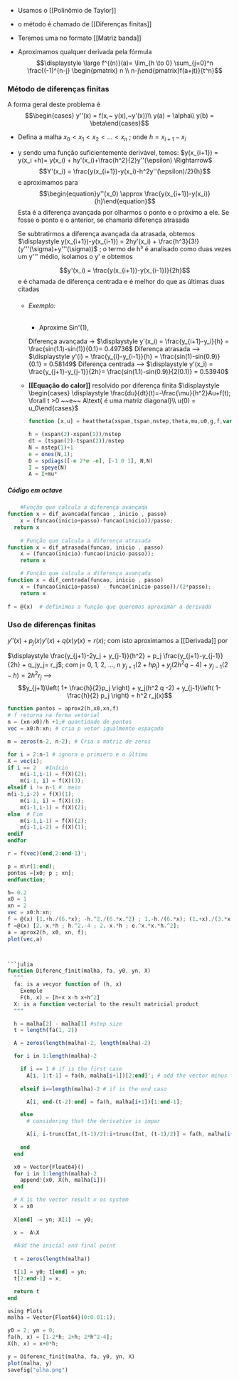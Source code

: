 - Usamos o [[Polinômio de Taylor]]
- o método é chamado de [[Diferenças finitas]]
- Teremos uma no formato [[Matriz banda]]

- Aproximamos qualquer derivada pela fórmula
$$\displaystyle \large f^{(n)}(a)= \lim_{h \to 0} \sum_{j=0}^n \frac{(-1)^{n-j} \begin{pmatrix} n \\ n-j\end{pmatrix}f(a+jt)}{t^n}$$

### Método de diferenças finitas
A forma geral deste problema é $$\begin{cases} y''(x) = f(x,~ y(x),~y'(x))\\
y(a) = \alpha\\
y(b) = \beta\end{cases}$$
- Defina a malha $x_0<x_1<x_2<...<x_n$ ; onde $h = x_{i+1}-x_i$

- y sendo uma função suficientemente derivável, temos:
	$y(x_{i+1}) = y(x_i +h)= y(x_i) + hy'(x_i)+\frac{h^2}{2}y''(\epsilon) \Rightarrow$
	$$Y'(x_i) = \frac{y(x_{i+1})-y(x_i)-h^2y''(\epsilon)/2}{h}$$ e aproximamos para $$\begin{equation}y''(x_0) \approx \frac{y(x_{i+1})-y(x_i)}{h}\end{equation}$$
	Esta é a diferença avançada por olharmos o ponto e o próximo a ele.
	Se fosse o ponto e o anterior, se chamaria diferença atrasada

	Se subtratirmos a diferença avançada da atrasada, obtemos
	$\displaystyle y(x_{i+1})-y(x_{i-1}) = 2hy'(x_i) + \frac{h^3}{3!}(y'''(\sigma)+y'''(\sigma))$ ; o termo de h³ é analisado como duas vezes um y''' médio, isolamos o y' e obtemos

	$$y'(x_i) = \frac{y(x_{i+1})-y(x_{i-1})}{2h}$$e é chamada de diferença centrada e é melhor do que as últimas duas citadas


	- ###### Exemplo:
		- Aproxime Sin'(1),

		Diferença avançada -> $\displaystyle y'(x_i) = \frac{y_{i+1}-y_i}{h} = \frac{sin(1.1)-sin(1)}{0.1}= 0.49736$
		Diferença atrasada --> $\displaystyle y'(i) = \frac{y_{i}-y_{i-1}}{h} = \frac{sin(1)-sin(0.9)}{0.1} = 0.58149$
		Diferença centrada --> $\displaystyle y'(x_i) = \frac{y_{j+1}-y_{j-1}}{2h}= \frac{sin(1.1)-sin(0.9)}{2(0.1)} = 0.53940$
	- **[[Equação do calor]]** resolvido por diferença finita
		$\displaystyle \begin{cases} \displaystyle \frac{du}{dt}(t)=-\frac{\mu}{h^2}Au+f(t); \forall t >0 ~~e~~ A\text{ é uma matriz diagonal}\\ u(0) = u_0\end{cases}$
		
		```octave
		function [x,u] = heattheta(xspan,tspan,nstep,theta,mu,u0,g,f,varargin)
		
		h = (xspan(2)-xspan(1))/nstep
		dt = (tspan(2)-tspan(2))/nstep
		N = nstep(1)+1
		e = ones(N,1);
		D = spdiags([-e 2*e -e], [-1 0 1], N,N)
		I = speye(N)
		A = I+mu*
		
		```
##### Código em octave
```octave
    #Função que calcula a diferença avançada
function x = dif_avancada(funcao , inicio , passo)
	x = (funcao(inicio+passo)-funcao(inicio))/passo;
  return x
  
	# Função que calcula a diferença atrasada
function x = dif_atrasada(funcao, inicio , passo)
	x = (funcao(inicio)-funcao(inicio-passo));
	return x

	# Função que calcula a diferença avançada
function x = dif_centrada(funcao, inicio , passo)
	x = (funcao(inicio+passo) - funcao(inicio-passo))/(2*passo);
	return x
	
f = @(x)  # definimos a função que queremos aproximar a derivada

```

### Uso de diferenças finitas
$y''(x) + p_j(x)y'(x) + q(x)y(x) = r(x)$; com isto aproximamos a [[Derivada]] por

$\displaystyle \frac{y_{j+1}-2y_j + y_{j-1}}{h^2} + p_j \frac{y_{j+1}-y_{j-1}}{2h} + q_jy_j= r_j$; com j= 0, 1, 2, ..., n
$\displaystyle y_{j+1} \left( 2+ hp_j\right) + y_j\left( 2h^2q-4\right)+y_{j-1}(2-h) = 2h^2r_j$  -->
$$y_{j+1}\left( 1+ \frac{h}{2}p_j \right) + y_j(h^2 q -2) + y_{j-1}\left( 1-\frac{h}{2} p_j \right) = h^2 r_j(x)$$

```octave
function pontos = aprox2(h,x0,xn,f)
# f retorna na forma vetorial
n = (xn-x0)/h +1;# quantidade de pontos
vec = x0:h:xn; # cria p vetor igualmente espaçado

m = zeros(n-2, n-2); # Cria a matriz de zeros

for i = 2:n-1 # ignora o primiero e o último
X = vec(i);
if i == 2	#Início
	m(i-1,i-1) = f(X)(2);
	m(i-1, i) = f(X)(3);
elseif i != n-1 #  meio
m(i-1,i-2) = f(X)(1);
	m(i-1, i) = f(X)(3);
	m(i-1,i-1) = f(X)(2);
else  # Fim
	m(i-1,i-1) = f(X)(2);
	m(i-1,i-2) = f(X)(1);
endif
endfor

r = f(vec)(end,2:end-1)';

p = m\r(1:end);
pontos =[x0; p ; xn];
endfunction;

h= 0.2
x0 = 1
xn = 2
vec = x0:h:xn;
f = @(x) [1.+h./(6.*x); -h.^2./(6.*x.^2) ; 1.-h./(6.*x); (1.+x)./(3.*x.^2)];
f =@(x) [2.-x.*h ; h.^2.-4 ; 2.-x.*h ; e.^x.*x.*h.^2];
a = aprox2(h, x0, xn, f);
plot(vec,a)



```julia
function Diferenc_finit(malha, fa, y0, yn, X)
  """
  fa: is a vecyor function of (h, x)
    Exemple
    F(h, x) = [h+x x-h x+h^2] 
  X: is a function vectorial to the result matricial product
  """ 

  h = malha[2] - malha[1] #step size
  t = length(fa(1, 2))

  A = zeros(length(malha)-2, length(malha)-2)

  for i in 1:length(malha)-2

    if i == 1 # if is the first case 
      A[i, 1:t-1] = fa(h, malha[i+1])[2:end]'; # add the vector minus the first element
    
    elseif i==length(malha)-2 # if is the end caso

      A[i, end-(t-2):end] = fa(h, malha[i+1])[1:end-1];

    else
      # considering that the derivative is impar

      A[i, i-trunc(Int,(t-1)/2):i+trunc(Int, (t-1)/2)] = fa(h, malha[i+1])' 
     
    end
  end

  x0 = Vector{Float64}()
  for i in 1:length(malha)-2
    append!(x0, X(h, malha[i]))
  end

  # X is the vector result x os system
  X = x0
  
  X[end] -= yn; X[1] -= y0;

  x =  A\X
  
  #Add the inicial and final point
  
  t = zeros(length(malha))

  t[1] = y0; t[end] = yn;
  t[2:end-1] = x;

  return t
end

using Plots
malha = Vector{Float64}(0:0.01:1);

y0 = 2; yn = 0;
fa(h, x) = [1-2*h; 2+h; 2*h^2-4];
X(h, x) = x+0*h;

y = Diferenc_finit(malha, fa, y0, yn, X)
plot(malha, y)
savefig("olha.png")
```




